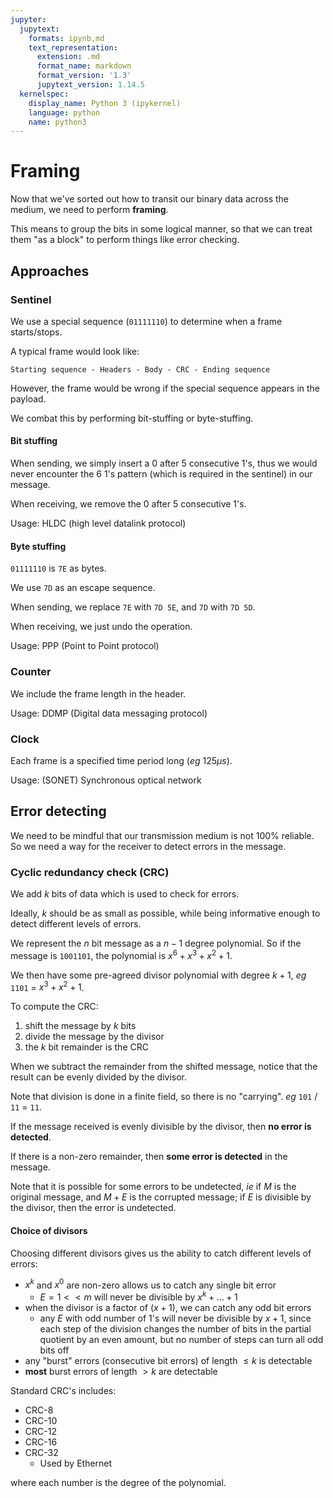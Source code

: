 ```yaml
---
jupyter:
  jupytext:
    formats: ipynb,md
    text_representation:
      extension: .md
      format_name: markdown
      format_version: '1.3'
      jupytext_version: 1.14.5
  kernelspec:
    display_name: Python 3 (ipykernel)
    language: python
    name: python3
---
```


# Framing


Now that we've sorted out how to transit our binary data across the medium, we need to perform **framing**.

This means to group the bits in some logical manner, so that we can treat them "as a block" to perform things like error checking.


## Approaches



### Sentinel

We use a special sequence (`01111110`) to determine when a frame starts/stops.

A typical frame would look like:

```
Starting sequence - Headers - Body - CRC - Ending sequence
```


However, the frame would be wrong if the special sequence appears in the payload.

We combat this by performing bit-stuffing or byte-stuffing.



#### Bit stuffing

When sending, we simply insert a 0 after 5 consecutive 1's, thus we would never encounter the 6 1's pattern (which is required in the sentinel) in our message.

When receiving, we remove the 0 after 5 consecutive 1's.

Usage: HLDC (high level datalink protocol)


#### Byte stuffing

`01111110` is `7E` as bytes.

We use `7D` as an escape sequence.

When sending, we replace `7E` with `7D 5E`, and `7D` with `7D 5D`.

When receiving, we just undo the operation.

Usage: PPP (Point to Point protocol)


### Counter



We include the frame length in the header.

Usage: DDMP (Digital data messaging protocol)


### Clock


Each frame is a specified time period long (_eg_ $125 \mu s$).

Usage: (SONET) Synchronous optical network


## Error detecting


We need to be mindful that our transmission medium is not 100% reliable.
So we need a way for the receiver to detect errors in the message.

### Cyclic redundancy check (CRC)

We add $k$ bits of data which is used to check for errors.

Ideally, $k$ should be as small as possible, while being informative enough to detect different levels of errors.

We represent the $n$ bit message as a $n-1$ degree polynomial.
So if the message is `1001101`, the polynomial is $x^6 + x^3 + x^2 + 1$.



We then have some pre-agreed divisor polynomial with degree $k+1$, _eg_ `1101` = $x^3 + x^2 + 1$.


To compute the CRC:
1. shift the message by $k$ bits
2. divide the message by the divisor
3. the $k$ bit remainder is the CRC

When we subtract the remainder from the shifted message, notice that the result can be evenly divided by the divisor.

Note that division is done in a finite field, so there is no "carrying". _eg_ `101` / `11` = `11`.


If the message received is evenly divisible by the divisor, then **no error is detected**.

If there is a non-zero remainder, then **some error is detected** in the message.

Note that it is possible for some errors to be undetected, _ie_ if $M$ is the original message, and $M + E$ is the corrupted message; if $E$ is divisible by the divisor, then the error is undetected.


#### Choice of divisors

Choosing different divisors gives us the ability to catch different levels of errors:
* $x^k$ and $x^0$ are non-zero allows us to catch any single bit error
    * $E = 1 << m$ will never be divisible by $x^k + \dots + 1$
* when the divisor is a factor of $(x + 1)$, we can catch any odd bit errors
    * any $E$ with odd number of 1's will never be divisible by $x + 1$, since each step of the division changes the number of bits in the partial quotient by an even amount, but no number of steps can turn all odd bits off
* any "burst" errors (consecutive bit errors) of length $\leq k$ is detectable
* **most** burst errors of length $> k$ are detectable


Standard CRC's includes:
* CRC-8
* CRC-10
* CRC-12
* CRC-16
* CRC-32
    * Used by Ethernet
    
where each number is the degree of the polynomial.
